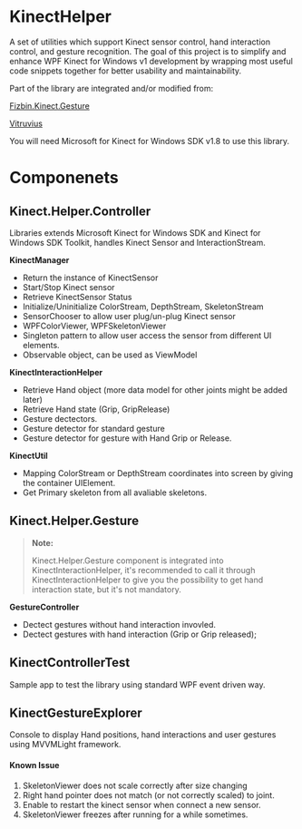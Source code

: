 KinectHelper
======
A set of utilities which support Kinect sensor control, hand interaction control, and gesture recognition. The goal of this project is to simplify and enhance WPF Kinect for Windows v1 development by wrapping most useful code snippets together for better usability and maintainability. 

Part of the library are integrated and/or modified from:

[Fizbin.Kinect.Gesture](https://github.com/EvilClosetMonkey/Fizbin.Kinect.Gestures)

[Vitruvius](https://github.com/LightBuzz/Vitruvius)

You will need Microsoft for Kinect for Windows SDK v1.8 to use this library. 

Componenets
======

Kinect.Helper.Controller
------
Libraries extends Microsoft Kinect for Windows SDK and Kinect for Windows SDK Toolkit, handles Kinect Sensor and InteractionStream.

**KinectManager**

- Return the instance of KinectSensor
- Start/Stop Kinect sensor
- Retrieve KinectSensor Status
- Initialize/Uninitialize ColorStream, DepthStream, SkeletonStream
- SensorChooser to allow user plug/un-plug Kinect sensor 
- WPFColorViewer, WPFSkeletonViewer
- Singleton pattern to allow user access the sensor from different UI elements. 
- Observable object, can be used as ViewModel

**KinectInteractionHelper**

- Retrieve Hand object (more data model for other joints might be added later)
- Retrieve Hand state (Grip, GripRelease)
- Gesture dectectors.
- Gesture detector for standard gesture
- Gesture detector for gesture with Hand Grip or Release. 

**KinectUtil**

- Mapping ColorStream or DepthStream coordinates into screen by giving the container UIElement. 
- Get Primary skeleton from all avaliable skeletons. 

Kinect.Helper.Gesture
------

> **Note:**
>
> Kinect.Helper.Gesture component is integrated into KinectInteractionHelper, it's recommended to call it through KinectInteractionHelper to give you the possibility to get hand interaction state, but it's not mandatory. 

**GestureController**

- Dectect gestures without hand interaction invovled.
- Dectect gestures with hand interaction (Grip or Grip released);


KinectControllerTest
------
Sample app to test the library using standard WPF event driven way. 

KinectGestureExplorer
------
Console to display Hand positions, hand interactions and user gestures using MVVMLight framework. 


#### Known Issue

1. SkeletonViewer does not scale correctly after size changing
2. Right hand pointer does not match (or not correctly scaled) to joint.
3. Enable to restart the kinect sensor when connect a new sensor.
4. SkeletonViewer freezes after running for a while sometimes.
